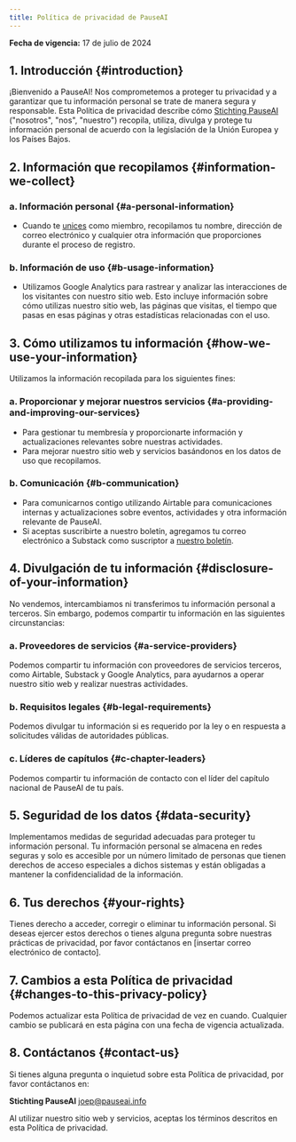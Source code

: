 ```yaml
---
title: Política de privacidad de PauseAI
---
```


 <!-- end of frontmatter metadata, dashes above need to stay -->

**Fecha de vigencia:** 17 de julio de 2024

## 1. Introducción {#introduction}

¡Bienvenido a PauseAI!
Nos comprometemos a proteger tu privacidad y a garantizar que tu información personal se trate de manera segura y responsable.
Esta Política de privacidad describe cómo [Stichting PauseAI](/legal) ("nosotros", "nos", "nuestro") recopila, utiliza, divulga y protege tu información personal de acuerdo con la legislación de la Unión Europea y los Países Bajos.

## 2. Información que recopilamos {#information-we-collect}

### a. Información personal {#a-personal-information}

- Cuando te [unices](/join) como miembro, recopilamos tu nombre, dirección de correo electrónico y cualquier otra información que proporciones durante el proceso de registro.

### b. Información de uso {#b-usage-information}

- Utilizamos Google Analytics para rastrear y analizar las interacciones de los visitantes con nuestro sitio web. Esto incluye información sobre cómo utilizas nuestro sitio web, las páginas que visitas, el tiempo que pasas en esas páginas y otras estadísticas relacionadas con el uso.

## 3. Cómo utilizamos tu información {#how-we-use-your-information}

Utilizamos la información recopilada para los siguientes fines:

### a. Proporcionar y mejorar nuestros servicios {#a-providing-and-improving-our-services}

- Para gestionar tu membresía y proporcionarte información y actualizaciones relevantes sobre nuestras actividades.
- Para mejorar nuestro sitio web y servicios basándonos en los datos de uso que recopilamos.

### b. Comunicación {#b-communication}

- Para comunicarnos contigo utilizando Airtable para comunicaciones internas y actualizaciones sobre eventos, actividades y otra información relevante de PauseAI.
- Si aceptas suscribirte a nuestro boletín, agregamos tu correo electrónico a Substack como suscriptor a [nuestro boletín](https://pauseai.substack.com/).

## 4. Divulgación de tu información {#disclosure-of-your-information}

No vendemos, intercambiamos ni transferimos tu información personal a terceros. Sin embargo, podemos compartir tu información en las siguientes circunstancias:

### a. Proveedores de servicios {#a-service-providers}

Podemos compartir tu información con proveedores de servicios terceros, como Airtable, Substack y Google Analytics, para ayudarnos a operar nuestro sitio web y realizar nuestras actividades.

### b. Requisitos legales {#b-legal-requirements}

Podemos divulgar tu información si es requerido por la ley o en respuesta a solicitudes válidas de autoridades públicas.

### c. Líderes de capítulos {#c-chapter-leaders}

Podemos compartir tu información de contacto con el líder del capítulo nacional de PauseAI de tu país.

## 5. Seguridad de los datos {#data-security}

Implementamos medidas de seguridad adecuadas para proteger tu información personal. Tu información personal se almacena en redes seguras y solo es accesible por un número limitado de personas que tienen derechos de acceso especiales a dichos sistemas y están obligadas a mantener la confidencialidad de la información.

## 6. Tus derechos {#your-rights}

Tienes derecho a acceder, corregir o eliminar tu información personal. Si deseas ejercer estos derechos o tienes alguna pregunta sobre nuestras prácticas de privacidad, por favor contáctanos en [insertar correo electrónico de contacto].

## 7. Cambios a esta Política de privacidad {#changes-to-this-privacy-policy}

Podemos actualizar esta Política de privacidad de vez en cuando. Cualquier cambio se publicará en esta página con una fecha de vigencia actualizada.

## 8. Contáctanos {#contact-us}

Si tienes alguna pregunta o inquietud sobre esta Política de privacidad, por favor contáctanos en:

**Stichting PauseAI**
[joep@pauseai.info](mailto:joep@pauseai.info)

Al utilizar nuestro sitio web y servicios, aceptas los términos descritos en esta Política de privacidad.
